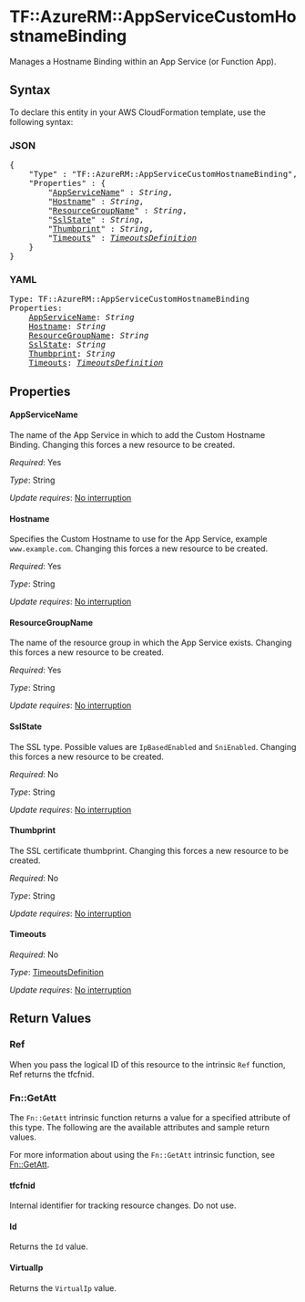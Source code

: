 # TF::AzureRM::AppServiceCustomHostnameBinding

Manages a Hostname Binding within an App Service (or Function App).

## Syntax

To declare this entity in your AWS CloudFormation template, use the following syntax:

### JSON

<pre>
{
    "Type" : "TF::AzureRM::AppServiceCustomHostnameBinding",
    "Properties" : {
        "<a href="#appservicename" title="AppServiceName">AppServiceName</a>" : <i>String</i>,
        "<a href="#hostname" title="Hostname">Hostname</a>" : <i>String</i>,
        "<a href="#resourcegroupname" title="ResourceGroupName">ResourceGroupName</a>" : <i>String</i>,
        "<a href="#sslstate" title="SslState">SslState</a>" : <i>String</i>,
        "<a href="#thumbprint" title="Thumbprint">Thumbprint</a>" : <i>String</i>,
        "<a href="#timeouts" title="Timeouts">Timeouts</a>" : <i><a href="timeoutsdefinition.md">TimeoutsDefinition</a></i>
    }
}
</pre>

### YAML

<pre>
Type: TF::AzureRM::AppServiceCustomHostnameBinding
Properties:
    <a href="#appservicename" title="AppServiceName">AppServiceName</a>: <i>String</i>
    <a href="#hostname" title="Hostname">Hostname</a>: <i>String</i>
    <a href="#resourcegroupname" title="ResourceGroupName">ResourceGroupName</a>: <i>String</i>
    <a href="#sslstate" title="SslState">SslState</a>: <i>String</i>
    <a href="#thumbprint" title="Thumbprint">Thumbprint</a>: <i>String</i>
    <a href="#timeouts" title="Timeouts">Timeouts</a>: <i><a href="timeoutsdefinition.md">TimeoutsDefinition</a></i>
</pre>

## Properties

#### AppServiceName

The name of the App Service in which to add the Custom Hostname Binding. Changing this forces a new resource to be created.

_Required_: Yes

_Type_: String

_Update requires_: [No interruption](https://docs.aws.amazon.com/AWSCloudFormation/latest/UserGuide/using-cfn-updating-stacks-update-behaviors.html#update-no-interrupt)

#### Hostname

Specifies the Custom Hostname to use for the App Service, example `www.example.com`. Changing this forces a new resource to be created.

_Required_: Yes

_Type_: String

_Update requires_: [No interruption](https://docs.aws.amazon.com/AWSCloudFormation/latest/UserGuide/using-cfn-updating-stacks-update-behaviors.html#update-no-interrupt)

#### ResourceGroupName

The name of the resource group in which the App Service exists. Changing this forces a new resource to be created.

_Required_: Yes

_Type_: String

_Update requires_: [No interruption](https://docs.aws.amazon.com/AWSCloudFormation/latest/UserGuide/using-cfn-updating-stacks-update-behaviors.html#update-no-interrupt)

#### SslState

The SSL type. Possible values are `IpBasedEnabled` and `SniEnabled`. Changing this forces a new resource to be created.

_Required_: No

_Type_: String

_Update requires_: [No interruption](https://docs.aws.amazon.com/AWSCloudFormation/latest/UserGuide/using-cfn-updating-stacks-update-behaviors.html#update-no-interrupt)

#### Thumbprint

The SSL certificate thumbprint. Changing this forces a new resource to be created.

_Required_: No

_Type_: String

_Update requires_: [No interruption](https://docs.aws.amazon.com/AWSCloudFormation/latest/UserGuide/using-cfn-updating-stacks-update-behaviors.html#update-no-interrupt)

#### Timeouts

_Required_: No

_Type_: <a href="timeoutsdefinition.md">TimeoutsDefinition</a>

_Update requires_: [No interruption](https://docs.aws.amazon.com/AWSCloudFormation/latest/UserGuide/using-cfn-updating-stacks-update-behaviors.html#update-no-interrupt)

## Return Values

### Ref

When you pass the logical ID of this resource to the intrinsic `Ref` function, Ref returns the tfcfnid.

### Fn::GetAtt

The `Fn::GetAtt` intrinsic function returns a value for a specified attribute of this type. The following are the available attributes and sample return values.

For more information about using the `Fn::GetAtt` intrinsic function, see [Fn::GetAtt](https://docs.aws.amazon.com/AWSCloudFormation/latest/UserGuide/intrinsic-function-reference-getatt.html).

#### tfcfnid

Internal identifier for tracking resource changes. Do not use.

#### Id

Returns the <code>Id</code> value.

#### VirtualIp

Returns the <code>VirtualIp</code> value.


